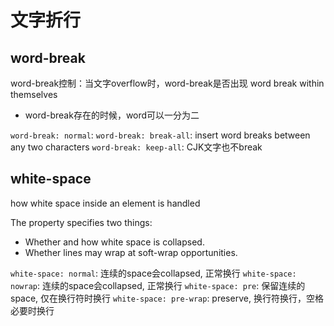 # 文字折行

## word-break

word-break控制：当文字overflow时，word-break是否出现
word break within themselves

- word-break存在的时候，word可以一分为二

`word-break: normal`:
`word-break: break-all`: insert word breaks between any two characters
`word-break: keep-all`: CJK文字也不break

## white-space

how white space inside an element is handled

The property specifies two things:

- Whether and how white space is collapsed.
- Whether lines may wrap at soft-wrap opportunities.

`white-space: normal`: 连续的space会collapsed, 正常换行
`white-space: nowrap`: 连续的space会collapsed, 正常换行
`white-space: pre`: 保留连续的space, 仅在换行符时换行
`white-space: pre-wrap`: preserve, 换行符换行，空格必要时换行
